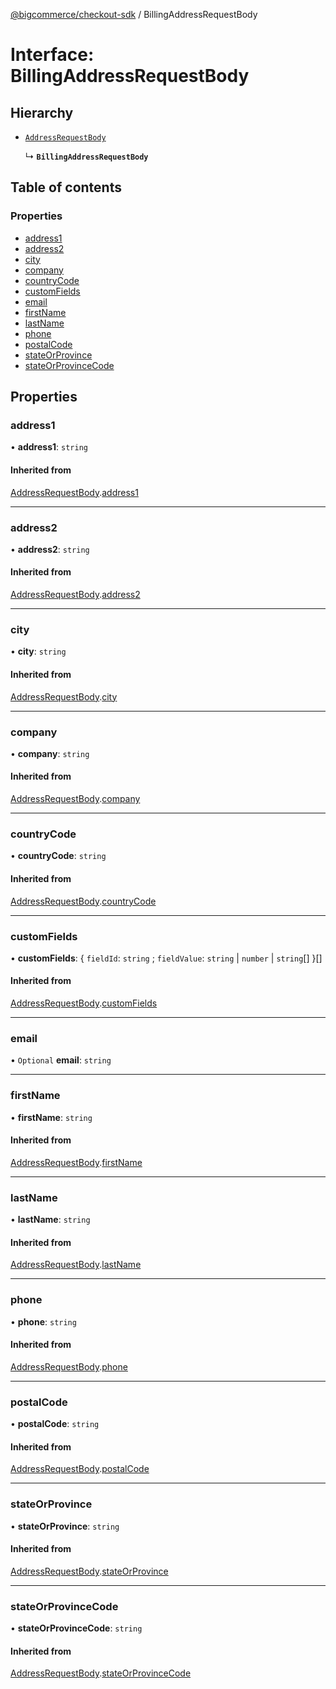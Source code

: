 [@bigcommerce/checkout-sdk](../README.md) / BillingAddressRequestBody

# Interface: BillingAddressRequestBody

## Hierarchy

- [`AddressRequestBody`](AddressRequestBody.md)

  ↳ **`BillingAddressRequestBody`**

## Table of contents

### Properties

- [address1](BillingAddressRequestBody.md#address1)
- [address2](BillingAddressRequestBody.md#address2)
- [city](BillingAddressRequestBody.md#city)
- [company](BillingAddressRequestBody.md#company)
- [countryCode](BillingAddressRequestBody.md#countrycode)
- [customFields](BillingAddressRequestBody.md#customfields)
- [email](BillingAddressRequestBody.md#email)
- [firstName](BillingAddressRequestBody.md#firstname)
- [lastName](BillingAddressRequestBody.md#lastname)
- [phone](BillingAddressRequestBody.md#phone)
- [postalCode](BillingAddressRequestBody.md#postalcode)
- [stateOrProvince](BillingAddressRequestBody.md#stateorprovince)
- [stateOrProvinceCode](BillingAddressRequestBody.md#stateorprovincecode)

## Properties

### address1

• **address1**: `string`

#### Inherited from

[AddressRequestBody](AddressRequestBody.md).[address1](AddressRequestBody.md#address1)

___

### address2

• **address2**: `string`

#### Inherited from

[AddressRequestBody](AddressRequestBody.md).[address2](AddressRequestBody.md#address2)

___

### city

• **city**: `string`

#### Inherited from

[AddressRequestBody](AddressRequestBody.md).[city](AddressRequestBody.md#city)

___

### company

• **company**: `string`

#### Inherited from

[AddressRequestBody](AddressRequestBody.md).[company](AddressRequestBody.md#company)

___

### countryCode

• **countryCode**: `string`

#### Inherited from

[AddressRequestBody](AddressRequestBody.md).[countryCode](AddressRequestBody.md#countrycode)

___

### customFields

• **customFields**: { `fieldId`: `string` ; `fieldValue`: `string` \| `number` \| `string`[]  }[]

#### Inherited from

[AddressRequestBody](AddressRequestBody.md).[customFields](AddressRequestBody.md#customfields)

___

### email

• `Optional` **email**: `string`

___

### firstName

• **firstName**: `string`

#### Inherited from

[AddressRequestBody](AddressRequestBody.md).[firstName](AddressRequestBody.md#firstname)

___

### lastName

• **lastName**: `string`

#### Inherited from

[AddressRequestBody](AddressRequestBody.md).[lastName](AddressRequestBody.md#lastname)

___

### phone

• **phone**: `string`

#### Inherited from

[AddressRequestBody](AddressRequestBody.md).[phone](AddressRequestBody.md#phone)

___

### postalCode

• **postalCode**: `string`

#### Inherited from

[AddressRequestBody](AddressRequestBody.md).[postalCode](AddressRequestBody.md#postalcode)

___

### stateOrProvince

• **stateOrProvince**: `string`

#### Inherited from

[AddressRequestBody](AddressRequestBody.md).[stateOrProvince](AddressRequestBody.md#stateorprovince)

___

### stateOrProvinceCode

• **stateOrProvinceCode**: `string`

#### Inherited from

[AddressRequestBody](AddressRequestBody.md).[stateOrProvinceCode](AddressRequestBody.md#stateorprovincecode)
